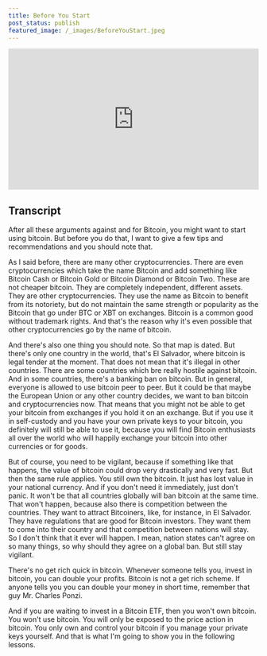 ```yaml
---
title: Before You Start
post_status: publish
featured_image: /_images/BeforeYouStart.jpeg
---
```


<div style="padding:56.25% 0 0 0;position:relative;"><iframe src="https://player.vimeo.com/video/847734515?badge=0&amp;autopause=0&amp;player_id=0&amp;app_id=58479" frameborder="0" allow="autoplay; fullscreen; picture-in-picture" allowfullscreen style="position:absolute;top:0;left:0;width:100%;height:100%;" title="036 Before You Start"></iframe></div>

<div style="margin-bottom:30px;"></div>

## Transcript

After all these arguments against and for Bitcoin, you might want to start using bitcoin. But before you do that, I want to give a few tips and recommendations and you should note that.

As I said before, there are many other cryptocurrencies. There are even cryptocurrencies which take the name Bitcoin and add something like Bitcoin Cash or Bitcoin Gold or Bitcoin Diamond or Bitcoin Two. These are not cheaper bitcoin. They are completely independent, different assets. They are other cryptocurrencies. They use the name as Bitcoin to benefit from its notoriety, but do not maintain the same strength or popularity as the Bitcoin that go under BTC or XBT on exchanges. Bitcoin is a common good without trademark rights. And that's the reason why it's even possible that other cryptocurrencies go by the name of bitcoin. 

And there's also one thing you should note. So that map is dated. But there's only one country in the world, that's El Salvador, where bitcoin is legal tender at the moment. That does not mean that it's illegal in other countries. There are some countries which bre really hostile against bitcoin. And in some countries, there's a banking ban on bitcoin. But in general, everyone is allowed to use bitcoin peer to peer. But it could be that maybe the European Union or any other country decides, we want to ban bitcoin and cryptocurrencies now. That means that you might not be able to get your bitcoin from exchanges if you hold it on an exchange. But if you use it in self-custody and you have your own private keys to your bitcoin, you definitely will still be able to use it, because you will find Bitcoin enthusiasts all over the world who will happily exchange your bitcoin into other currencies or for goods. 

But of course, you need to be vigilant, because if something like that happens, the value of bitcoin could drop very drastically and very fast. But then the same rule applies. You still own the bitcoin. It just has lost value in your national currency. And if you don't need it immediately, just don't panic. It won't be that all countries globally will ban bitcoin at the same time. That won't happen, because also there is competition between the countries. They want to attract Bitcoiners, like, for instance, in El Salvador. They have regulations that are good for Bitcoin investors. They want them to come into their country and that competition between nations will stay. So I don't think that it ever will happen. I mean, nation states can't agree on so many things, so why should they agree on a global ban. But still stay vigilant. 

There's no get rich quick in bitcoin. Whenever someone tells you, invest in bitcoin, you can double your profits. Bitcoin is not a get rich scheme. If anyone tells you you can double your money in short time, remember that guy Mr. Charles Ponzi. 

And if you are waiting to invest in a Bitcoin ETF, then you won't own bitcoin. You won't use bitcoin. You will only be exposed to the price action in bitcoin. You only own and control your bitcoin if you manage your private keys yourself. And that is what I'm going to show you in the following lessons.
